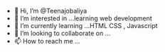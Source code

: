- 👋 Hi, I’m @Teenajobaliya
- 👀 I’m interested in ...learning web development
- 🌱 I’m currently learning ...HTML CSS , Javascript
- 💞️ I’m looking to collaborate on ...
- 📫 How to reach me ...

<!---
Teenajobaliya/Teenajobaliya is a ✨ special ✨ repository because its `README.md` (this file) appears on your GitHub profile.
You can click the Preview link to take a look at your changes.
--->
